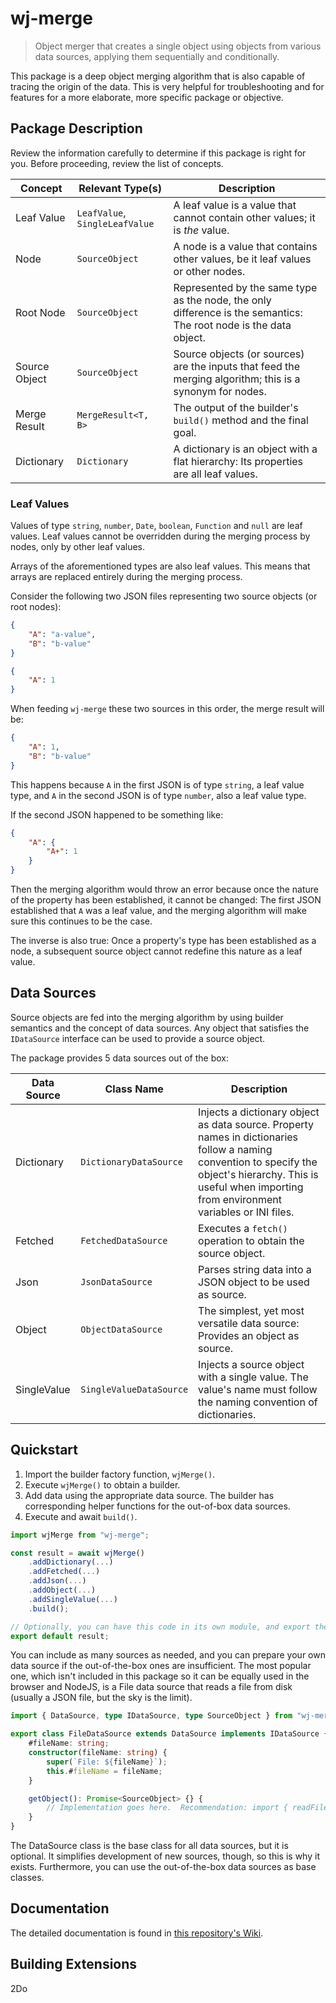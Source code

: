# wj-merge

> Object merger that creates a single object using objects from various data sources, applying them sequentially and 
> conditionally.

This package is a deep object merging algorithm that is also capable of tracing the origin of the data.  This is very 
helpful for troubleshooting and for features for a more elaborate, more specific package or objective.

## Package Description

Review the information carefully to determine if this package is right for you.  Before proceeding, review the list of 
concepts.

| Concept | Relevant Type(s) | Description |
| - | - | - |
| Leaf Value | `LeafValue`, `SingleLeafValue` | A leaf value is a value that cannot contain other values; it is *the* value. |
| Node | `SourceObject` | A node is a value that contains other values, be it leaf values or other nodes. |
| Root Node | `SourceObject` | Represented by the same type as the node, the only difference is the semantics:  The root node is the data object. |
| Source Object | `SourceObject` | Source objects (or sources) are the inputs that feed the merging algorithm; this is a synonym for nodes. |
| Merge Result | `MergeResult<T, B>` | The output of the builder's `build()` method and the final goal. |
| Dictionary | `Dictionary` | A dictionary is an object with a flat hierarchy:  Its properties are all leaf values. |

### Leaf Values

Values of type `string`, `number`, `Date`, `boolean`, `Function` and `null` are leaf values.  Leaf values cannot be 
overridden during the merging process by nodes, only by other leaf values.

Arrays of the aforementioned types are also leaf values.  This means that arrays are replaced entirely during the 
merging process.

Consider the following two JSON files representing two source objects (or root nodes):

```json
{
    "A": "a-value",
    "B": "b-value"
}
```

```json
{
    "A": 1
}
```

When feeding `wj-merge` these two sources in this order, the merge result will be:

```json
{
    "A": 1,
    "B": "b-value"
}
```

This happens because `A` in the first JSON is of type `string`, a leaf value type, and `A` in the second JSON is of 
type `number`, also a leaf value type.

If the second JSON happened to be something like:

```json
{
    "A": {
        "A+": 1
    }
}
```

Then the merging algorithm would throw an error because once the nature of the property has been established, it 
cannot be changed:  The first JSON established that `A` was a leaf value, and the merging algorithm will make sure 
this continues to be the case.

The inverse is also true:  Once a property's type has been established as a node, a subsequent source object cannot 
redefine this nature as a leaf value.

## Data Sources

Source objects are fed into the merging algorithm by using builder semantics and the concept of data sources.  Any 
object that satisfies the `IDataSource` interface can be used to provide a source object.

The package provides 5 data sources out of the box:

| Data Source | Class Name | Description |
| - | - | - |
| Dictionary | `DictionaryDataSource` | Injects a dictionary object as data source.  Property names in dictionaries follow a naming convention to specify the object's hierarchy.  This is useful when importing from environment variables or INI files. |
| Fetched | `FetchedDataSource` | Executes a `fetch()` operation to obtain the source object. |
| Json | `JsonDataSource` | Parses string data into a JSON object to be used as source. |
| Object | `ObjectDataSource` | The simplest, yet most versatile data source:  Provides an object as source. |
| SingleValue | `SingleValueDataSource` | Injects a source object with a single value.  The value's name must follow the naming convention of dictionaries. |

## Quickstart

1. Import the builder factory function, `wjMerge()`.
2. Execute `wjMerge()` to obtain a builder.
3. Add data using the appropriate data source.  The builder has corresponding helper functions for the out-of-box data 
sources.
4. Execute and await `build()`.

```typescript
import wjMerge from "wj-merge";

const result = await wjMerge()
    .addDictionary(...)
    .addFetched(...)
    .addJson(...)
    .addObject(...)
    .addSingleValue(...)
    .build();

// Optionally, you can have this code in its own module, and export the result.
export default result;
```

You can include as many sources as needed, and you can prepare your own data source if the out-of-the-box ones are 
insufficient.  The most popular one, which isn't included in this package so it can be equally used in the browser and 
NodeJS, is a File data source that reads a file from disk (usually a JSON file, but the sky is the limit).

```typescript
import { DataSource, type IDataSource, type SourceObject } from "wj-merge";

export class FileDataSource extends DataSource implements IDataSource {
    #fileName: string;
    constructor(fileName: string) {
        super(`File: ${fileName}`);
        this.#fileName = fileName;
    }

    getObject(): Promise<SourceObject> {} {
        // Implementation goes here.  Recommendation: import { readFile } from 'fs/promises'.
    }
}
```

The DataSource class is the base class for all data sources, but it is optional.  It simplifies development of new 
sources, though, so this is why it exists.  Furthermore, you can use the out-of-the-box data sources as base classes.

## Documentation

The detailed documentation is found in [this repository's Wiki](./wiki).

## Building Extensions

2Do
